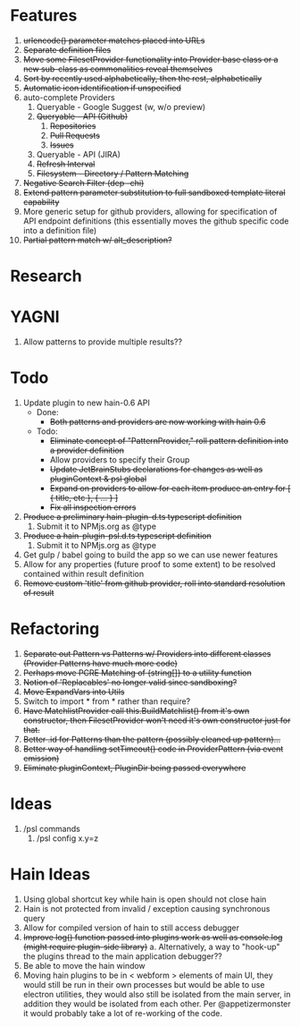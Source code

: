 # Features

1. ~~urlencode() parameter matches placed into URLs~~
2. ~~Separate definition files~~
3. ~~Move some FilesetProvider functionality into Provider base class or a new sub-class as commonalities reveal themselves~~
4. ~~Sort by recently used alphabetically, then the rest, alphabetically~~
5. ~~Automatic icon identification if unspecified~~
6. auto-complete Providers
    1. Queryable - Google Suggest (w, w/o preview)
    2. ~~Queryable - API (Github)~~
        1. ~~Repositories~~
        2. ~~Pull Requests~~
        3. ~~Issues~~
    3. Queryable - API (JIRA)
    4. ~~Refresh Interval~~
    5. ~~Filesystem - Directory / Pattern Matching~~
7. ~~Negative Search Filter (dep -chi)~~
8. ~~Extend pattern parameter substitution to full sandboxed template literal capability~~
9. More generic setup for github providers, allowing for specification of API endpoint definitions
    (this essentially moves the github specific code into a definition file)
12. ~~Partial pattern match w/ alt_description?~~

# Research


# YAGNI

1. Allow patterns to provide multiple results??

# Todo

1. Update plugin to new hain-0.6 API
    * Done:
        * ~~Both patterns and providers are now working with hain 0.6~~
    * Todo:
        * ~~Eliminate concept of "PatternProvider," roll pattern definition into a provider definition~~
        * Allow providers to specify their Group
        * ~~Update JetBrainStubs declarations for changes as well as pluginContext & psl global~~
        * ~~Expand on providers to allow for each item produce an entry for \[ { title, etc }, { ... } \]~~
        * ~~Fix all inspection errors~~
2. ~~Produce a preliminary hain-plugin-d.ts typescript definition~~
    1. Submit it to NPMjs.org as @type
3. ~~Produce a hain-plugin-psl.d.ts typescript definition~~
    1. Submit it to NPMjs.org as @type
4. Get gulp / babel going to build the app so we can use newer features
5. Allow for any properties (future proof to some extent) to be resolved contained within result definition
6. ~~Remove custom 'title' from github provider, roll into standard resolution of result~~

# Refactoring

1. ~~Separate out Pattern vs Patterns w/ Providers into different classes (Provider Patterns have much more code)~~
2. ~~Perhaps move PCRE Matching of {string\[\]} to a utility function~~
3. ~~Notion of 'Replacables' no longer valid since sandboxing?~~
4. ~~Move ExpandVars into Utils~~
5. Switch to import * from * rather than require?
6. ~~Have MatchlistProvider call this.BuildMatchlist() from it's own constructor, then FilesetProvider won't need it's own constructor just for that.~~
7. ~~Better .id for Patterns than the pattern (possibly cleaned up pattern)...~~
8. ~~Better way of handling setTimeout() code in ProviderPattern (via event emission)~~
9. ~~Eliminate pluginContext, PluginDir being passed everywhere~~


# Ideas

1. /psl commands
    1. /psl config x.y=z

# Hain Ideas

1. Using global shortcut key while hain is open should not close hain
2. Hain is not protected from invalid / exception causing synchronous query
3. Allow for compiled version of hain to still access debugger
4. ~~Improve log() function passed into plugins work as well as console.log (might require plugin-side library)~~
    a. Alternatively, a way to "hook-up" the plugins thread to the main application debugger??
5. Be able to move the hain window
6. Moving hain plugins to be in < webform > elements of main UI, they would still be run in their own processes but
    would be able to use electron utilities, they would also still be isolated from the main server, in addition they
    would be isolated from each other.  Per @appetizermonster it would probably take a lot of re-working of the code.

